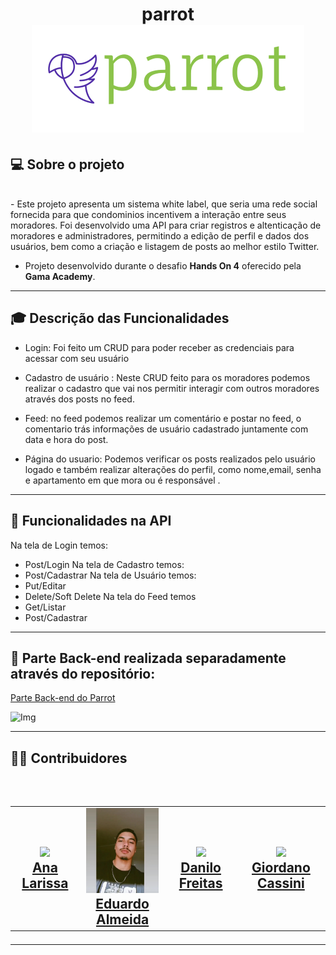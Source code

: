<h1 align=center> parrot </hi> <br>

<img src="./public/assets/img/logohorizontalcolorido.png" alt="Logo da parrot">

## 💻 Sobre o projeto

<br>
- Este projeto apresenta um sistema white label, que seria uma rede social fornecida para que condominios incentivem a interação entre seus moradores.
Foi desenvolvido uma API para criar registros e altenticação de moradores e administradores, permitindo a edição de perfil e dados dos usuários, bem como a criação e listagem de posts ao melhor estilo Twitter.

- Projeto desenvolvido durante o desafio **Hands On 4** oferecido pela **Gama Academy**.

---

## :mortar_board: Descrição das Funcionalidades

- Login:
  Foi feito um CRUD para poder receber as credenciais para acessar com seu usuário
  <br>

- Cadastro de usuário :
  Neste CRUD feito para os moradores podemos realizar o cadastro que vai nos permitir interagir com outros moradores através dos posts no feed.
  <br>

- Feed:
  no feed podemos realizar um comentário e postar no feed, o comentario trás informações de usuário cadastrado juntamente com data e hora do post.
  <br>

- Página do usuario:
  Podemos verificar os posts realizados pelo usuário logado e também realizar alterações do perfil, como nome,email, senha e apartamento em que mora ou é responsável .
  <br>

---

## :file_folder: Funcionalidades na API

Na tela de Login temos:
- Post/Login
Na tela de Cadastro temos:
- Post/Cadastrar
Na tela de Usuário temos:
- Put/Editar
- Delete/Soft Delete
Na tela do Feed temos 
- Get/Listar
- Post/Cadastrar

---

## :floppy_disk: Parte Back-end realizada separadamente através do repositório:

<a href="https://github.com/danilojpfreitas/Hands_On_4_Parrot">Parte Back-end do Parrot</a></br>

![Img](https://res.cloudinary.com/practicaldev/image/fetch/s--ij76xPn8--/c_imagga_scale,f_auto,fl_progressive,h_1080,q_auto,w_1080/https://dev-to-uploads.s3.amazonaws.com/uploads/articles/48ghtojaad5z8uwdtcgf.png)

---

<h2> 👨‍💻 Contribuidores </h2><br>

<h2>
<table align=center>
  <tr>
   <td align="center"> <img src="https://avatars.githubusercontent.com/u/83883968?v=4" width=175/></br><a href="https://www.linkedin.com/in/annalare/"> Ana Larissa </a>
   </td>
   <td align="center"> <img src="./public/assets/img/WhatsApp Image 2022-09-08 at 23.32.15.jpeg"  width=175/></br><a href="https://www.linkedin.com/in/eduardo-almeida-de-jesus-0b2971206/"> Eduardo Almeida</a>
   </td>
    <td align="center"> <img src="https://avatars.githubusercontent.com/u/104531640?v=4"  width=175/></br><a href="https://www.linkedin.com/in/danilo-freitas-dev/">Danilo Freitas</a>
   </td>
    <td align="center"> <img src="https://avatars.githubusercontent.com/u/13106557?v=4"  width=175/></br><a href="https://www.linkedin.com/in/giordano-cassini/">Giordano Cassini</a>
   </td>
  </tr>
</table> </h2>

---